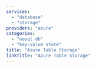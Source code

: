 ```yaml
---
services: 
  - "database"
  - "storage"
providers: "azure"
categories:
  - "nosql db"
  - "key-value store"
title: "Azure Table Storage"
linkTitle: "Azure Table Storage"
---
```

